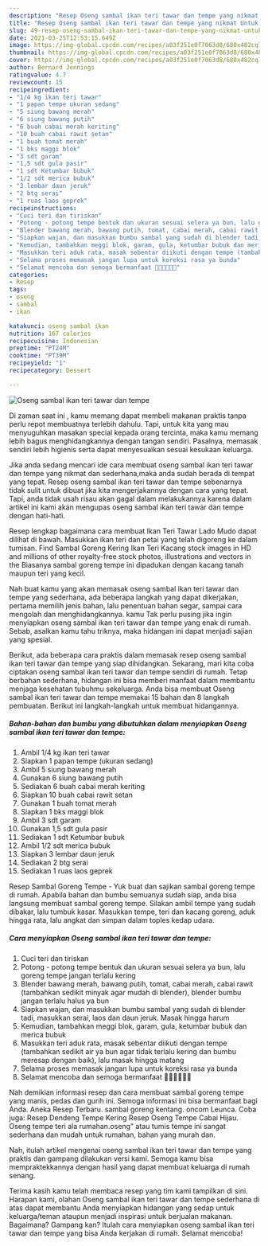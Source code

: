 ```yaml
---
description: "Resep Oseng sambal ikan teri tawar dan tempe yang nikmat Untuk Jualan"
title: "Resep Oseng sambal ikan teri tawar dan tempe yang nikmat Untuk Jualan"
slug: 49-resep-oseng-sambal-ikan-teri-tawar-dan-tempe-yang-nikmat-untuk-jualan
date: 2021-03-25T12:53:15.649Z
image: https://img-global.cpcdn.com/recipes/a03f251e0f7063d8/680x482cq70/oseng-sambal-ikan-teri-tawar-dan-tempe-foto-resep-utama.jpg
thumbnail: https://img-global.cpcdn.com/recipes/a03f251e0f7063d8/680x482cq70/oseng-sambal-ikan-teri-tawar-dan-tempe-foto-resep-utama.jpg
cover: https://img-global.cpcdn.com/recipes/a03f251e0f7063d8/680x482cq70/oseng-sambal-ikan-teri-tawar-dan-tempe-foto-resep-utama.jpg
author: Bernard Jennings
ratingvalue: 4.7
reviewcount: 15
recipeingredient:
- "1/4 kg ikan teri tawar"
- "1 papan tempe ukuran sedang"
- "5 siung bawang merah"
- "6 siung bawang putih"
- "6 buah cabai merah keriting"
- "10 buah cabai rawit setan"
- "1 buah tomat merah"
- "1 bks maggi blok"
- "3 sdt garam"
- "1,5 sdt gula pasir"
- "1 sdt Ketumbar bubuk"
- "1/2 sdt merica bubuk"
- "3 lembar daun jeruk"
- "2 btg serai"
- "1 ruas laos geprek"
recipeinstructions:
- "Cuci teri dan tiriskan"
- "Potong - potong tempe bentuk dan ukuran sesuai selera ya bun, lalu goreng tempe jangan terlalu kering"
- "Blender bawang merah, bawang putih, tomat, cabai merah, cabai rawit (tambahkan sedikit minyak agar mudah di blender), blender bumbu jangan terlalu halus ya bun"
- "Siapkan wajan, dan masukkan bumbu sambal yang sudah di blender tadi, masukkan serai, laos dan daun jeruk. Masak hingga harum"
- "Kemudian, tambahkan meggi blok, garam, gula, ketumbar bubuk dan merica bubuk"
- "Masukkan teri aduk rata, masak sebentar diikuti dengan tempe (tambahkan sedikit air ya bun agar tidak terlalu kering dan bumbu meresap dengan baik), lalu masak hingga matang"
- "Selama proses memasak jangan lupa untuk koreksi rasa ya bunda"
- "Selamat mencoba dan semoga bermanfaat 👩🏻‍🍳👩🏻‍🍳"
categories:
- Resep
tags:
- oseng
- sambal
- ikan

katakunci: oseng sambal ikan 
nutrition: 167 calories
recipecuisine: Indonesian
preptime: "PT24M"
cooktime: "PT39M"
recipeyield: "1"
recipecategory: Dessert

---
```



![Oseng sambal ikan teri tawar dan tempe](https://img-global.cpcdn.com/recipes/a03f251e0f7063d8/680x482cq70/oseng-sambal-ikan-teri-tawar-dan-tempe-foto-resep-utama.jpg)

Di zaman  saat ini , kamu memang dapat membeli makanan praktis tanpa perlu repot membuatnya terlebih dahulu. Tapi, untuk kita yang mau menyuguhkan masakan special kepada orang tercinta, maka kamu memang lebih bagus menghidangkannya dengan tangan sendiri. Pasalnya, memasak sendiri lebih higienis serta dapat menyesuaikan sesuai kesukaan keluarga.

Jika anda sedang mencari ide cara membuat oseng sambal ikan teri tawar dan tempe yang nikmat dan sederhana,maka anda sudah berada di tempat yang tepat. Resep oseng sambal ikan teri tawar dan tempe  sebenarnya tidak sulit untuk dibuat jika kita mengerjakannya dengan cara yang tepat. Tapi, anda tidak usah risau akan gagal dalam melakukannya 
karena dalam artikel ini kami akan mengupas oseng sambal ikan teri tawar dan tempe dengan hati-hati.  

Resep lengkap bagaimana cara membuat Ikan Teri Tawar Lado Mudo dapat dilihat di bawah. Masukkan ikan teri dan petai yang telah digoreng ke dalam tumisan. Find Sambal Goreng Kering Ikan Teri Kacang stock images in HD and millions of other royalty-free stock photos, illustrations and vectors in the Biasanya sambal goreng tempe ini dipadukan dengan kacang tanah maupun teri yang kecil.

Nah buat kamu yang akan memasak oseng sambal ikan teri tawar dan tempe yang sederhana, ada beberapa langkah yang dapat dikerjakan, pertama memilih jenis bahan, lalu penentuan bahan segar, sampai cara mengolah dan menghidangkannya. kamu Tak perlu pusing jika ingin menyiapkan oseng sambal ikan teri tawar dan tempe yang enak di rumah. Sebab, asalkan kamu  tahu triknya, maka hidangan ini dapat menjadi sajian yang spesial.

Berikut, ada beberapa cara praktis  dalam memasak resep oseng sambal ikan teri tawar dan tempe yang siap dihidangkan. Sekarang, mari kita coba ciptakan oseng sambal ikan teri tawar dan tempe sendiri di rumah. Tetap berbahan sederhana, hidangan ini bisa memberi manfaat dalam membantu menjaga kesehatan tubuhmu sekeluarga. Anda bisa membuat Oseng sambal ikan teri tawar dan tempe memakai 15 bahan dan 8 langkah pembuatan. Berikut ini langkah-langkah untuk membuat hidangannya.

<!--inarticleads1-->

##### Bahan-bahan dan bumbu yang dibutuhkan dalam menyiapkan Oseng sambal ikan teri tawar dan tempe:

1. Ambil 1/4 kg ikan teri tawar
1. Siapkan 1 papan tempe (ukuran sedang)
1. Ambil 5 siung bawang merah
1. Gunakan 6 siung bawang putih
1. Sediakan 6 buah cabai merah keriting
1. Siapkan 10 buah cabai rawit setan
1. Gunakan 1 buah tomat merah
1. Siapkan 1 bks maggi blok
1. Ambil 3 sdt garam
1. Gunakan 1,5 sdt gula pasir
1. Sediakan 1 sdt Ketumbar bubuk
1. Ambil 1/2 sdt merica bubuk
1. Siapkan 3 lembar daun jeruk
1. Sediakan 2 btg serai
1. Sediakan 1 ruas laos geprek


Resep Sambal Goreng Tempe - Yuk buat dan sajikan sambal goreng tempe di rumah. Apabila bahan dan bumbu semuanya sudah siap, anda bisa langsung membuat sambal goreng tempe. Silakan ambil tempe yang sudah dibakar, lalu tumbuk kasar. Masukkan tempe, teri dan kacang goreng, aduk hingga rata, lalu angkat dan simpan dalam toples kedap udara. 

<!--inarticleads2-->

##### Cara menyiapkan Oseng sambal ikan teri tawar dan tempe:

1. Cuci teri dan tiriskan
1. Potong - potong tempe bentuk dan ukuran sesuai selera ya bun, lalu goreng tempe jangan terlalu kering
1. Blender bawang merah, bawang putih, tomat, cabai merah, cabai rawit (tambahkan sedikit minyak agar mudah di blender), blender bumbu jangan terlalu halus ya bun
1. Siapkan wajan, dan masukkan bumbu sambal yang sudah di blender tadi, masukkan serai, laos dan daun jeruk. Masak hingga harum
1. Kemudian, tambahkan meggi blok, garam, gula, ketumbar bubuk dan merica bubuk
1. Masukkan teri aduk rata, masak sebentar diikuti dengan tempe (tambahkan sedikit air ya bun agar tidak terlalu kering dan bumbu meresap dengan baik), lalu masak hingga matang
1. Selama proses memasak jangan lupa untuk koreksi rasa ya bunda
1. Selamat mencoba dan semoga bermanfaat 👩🏻‍🍳👩🏻‍🍳


Nah demikian informasi resep dan cara membuat sambal goreng tempe yang manis, pedas dan gurih ini. Semoga informasi ini bisa bermanfaat bagi Anda. Aneka Resep Terbaru. sambal goreng kentang. oncom Leunca. Coba juga: Resep Dendeng Tempe Kering Resep Oseng Tempe Cabai Hijau. Oseng tempe teri ala rumahan.oseng&#34; atau tumis tempe ini sangat sederhana dan mudah untuk rumahan, bahan yang murah dan. 

Nah, itulah artikel mengenai  oseng sambal ikan teri tawar dan tempe  yang praktis dan gampang dilakukan versi kami. Semoga kamu bisa mempraktekkannya dengan hasil yang dapat membuat keluarga di rumah senang. 

Terima kasih kamu telah membaca resep yang tim kami tampilkan di sini. Harapan kami, olahan  Oseng sambal ikan teri tawar dan tempe sederhana di atas dapat membantu Anda menyiapkan hidangan yang sedap untuk keluarga/teman ataupun menjadi inspirasi untuk berjualan makanan. Bagaimana? Gampang kan? Itulah cara menyiapkan oseng sambal ikan teri tawar dan tempe yang bisa Anda kerjakan di rumah. Selamat mencoba!

